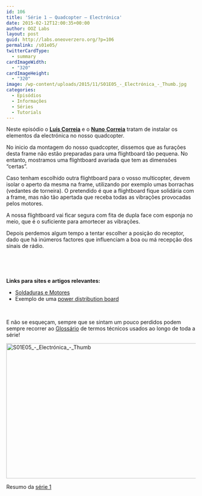 ```yaml
---
id: 106
title: 'Série 1 — Quadcopter — Electrónica'
date: 2015-02-12T12:00:35+00:00
author: OOZ Labs
layout: post
guid: http://labs.oneoverzero.org/?p=106
permalink: /s01e05/
twitterCardType:
  - summary
cardImageWidth:
  - "320"
cardImageHeight:
  - "320"
image: /wp-content/uploads/2015/11/S01E05_-_Electrónica_-_Thumb.jpg
categories:
  - Episódios
  - Informações
  - Séries
  - Tutorials
---
```

Neste episódio o [**Luís Correia**](http://labs.oneoverzero.org/equipa/luis-correia/ "Luís Correia") e o [**Nuno** **Correia**](http://labs.oneoverzero.org/equipa/nuno-correia/ "Nuno Correia") tratam de instalar os elementos da electrónica no nosso quadcopter.

<p style="text-align: center;">
</p>

No inicio da montagem do nosso quadcopter, dissemos que as furações desta frame não estão preparadas para uma flightboard tão pequena. No entanto, mostramos uma flightboard avariada que tem as dimensões &#8220;certas&#8221;.

Caso tenham escolhido outra flightboard para o vosso multicopter, devem isolar o aperto da mesma na frame, utilizando por exemplo umas borrachas (vedantes de torneira). O pretendido é que a flightboard fique solidária com a frame, mas não tão apertada que receba todas as vibrações provocadas pelos motores.

A nossa flightboard vai ficar segura com fita de dupla face com esponja no meio, que é o suficiente para amortecer as vibrações.

Depois perdemos algum tempo a tentar escolher a posição do receptor, dado que há inúmeros factores que influenciam a boa ou má recepção dos sinais de rádio.

&nbsp;

&nbsp;

**Links para sites e artigos relevantes:**

  * <a title="Série 1 – Quadcopter – Soldaduras e Motores" href="http://labs.oneoverzero.org/s01e03/" target="_blank">Soldaduras e Motores</a>
  * Exemplo de uma <a title="Hobby King Quadcopter Power Distribution Board" href="http://www.hobbyking.com/hobbyking/store/uh_viewitem.asp?idproduct=34528&aff=1325431" target="_blank">power distribution board</a>

&nbsp;

E não se esqueçam, sempre que se sintam um pouco perdidos podem sempre recorrer ao [Glossário](http://labs.oneoverzero.org/s01-glossary/ "Glossário") de termos técnicos usados ao longo de toda a série!

[<img class="aligncenter size-large wp-image-247" src="http://labs.oneoverzero.org/wp-content/uploads/2015/11/S01E05_-_Electrónica_-_Thumb-1024x576.jpg" alt="S01E05_-_Electrónica_-_Thumb" width="640" height="360" srcset="http://labs.oneoverzero.org/wp-content/uploads/2015/11/S01E05_-_Electrónica_-_Thumb-1024x576.jpg 1024w, http://labs.oneoverzero.org/wp-content/uploads/2015/11/S01E05_-_Electrónica_-_Thumb-300x169.jpg 300w, http://labs.oneoverzero.org/wp-content/uploads/2015/11/S01E05_-_Electrónica_-_Thumb-267x150.jpg 267w, http://labs.oneoverzero.org/wp-content/uploads/2015/11/S01E05_-_Electrónica_-_Thumb.jpg 1280w" sizes="(max-width: 640px) 100vw, 640px" />](http://labs.oneoverzero.org/wp-content/uploads/2015/11/S01E05_-_Electrónica_-_Thumb.jpg)

Resumo da [série 1](http://labs.oneoverzero.org/series/serie-1/ "Resumo da série 1")